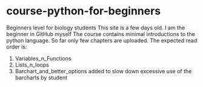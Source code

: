 # course-python-for-beginners
Beginners level for biology students
This site is a few days old. I am the beginner in GitHub myself
The course contains minimal introductions to the python language. So far only few chapters are uploaded.
The expected read order is:
1. Variables_n_Functions
2. Lists_n_loops
3. Barchart_and_better_options added to slow down excessive use of the barcharts by student
